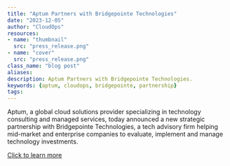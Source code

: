 ```yaml
---
title: "Aptum Partners with Bridgepointe Technologies"
date: "2023-12-05"
author: "CloudOps"
resources:
- name: "thumbnail"
  src: "press_release.png"
- name: "cover"
  src: "press_release.png"
class_name: "blog post"
aliases:
description: Aptum Partners with Bridgepointe Technologies.
keywords: {aptum, cloudops, bridgepointe, partnership}
tags:
---
```


 Aptum, a global cloud solutions provider specializing in technology consulting and managed services, today announced a new strategic partnership with Bridgepointe Technologies, a tech advisory firm helping mid-market and enterprise companies to evaluate, implement and manage technology investments.

<a href="https://aptum.com/newsroom/aptum-partners-with-bridgepointe-technologies/" target="_blank">Click to learn more</a>